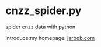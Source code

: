 # cnzz_spider.py
spider cnzz data with python

introduce:my homepage: [jarbob.com](http://jarbob.com)

